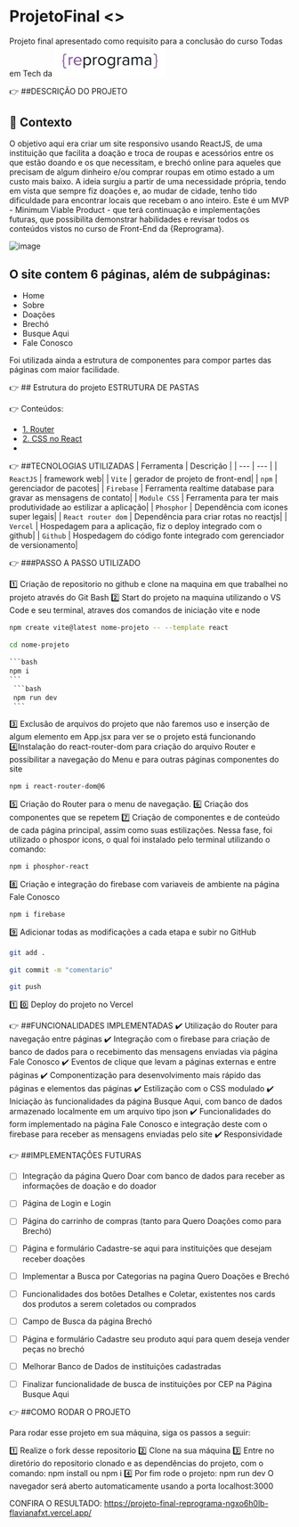 # ProjetoFinal <>

Projeto final apresentado como requisito para a conclusão do curso Todas em Tech da <img src="src/assets/reprograma-fundos-claros.png" alt="logo reprograma" width="200">


👉 ##DESCRIÇÃO DO PROJETO

## 🧠 Contexto

O objetivo aqui era criar um site responsivo usando ReactJS, de uma instituição que facilita a doação e troca de roupas e acessórios entre os que estão doando e os que necessitam, e brechó online para aqueles que precisam de algum dinheiro e/ou comprar roupas em otimo estado a um custo mais baixo.
  A ideia surgiu a partir de uma necessidade própria, tendo em vista que sempre fiz doações e, ao mudar de cidade, tenho tido dificuldade para encontrar locais que recebam o ano inteiro.
  Este é um MVP - Minimum Viable Product - que terá continuação e implementações futuras, que possibilita demonstrar habilidades e revisar todos os conteúdos vistos no curso de Front-End da {Reprograma}.

 ![image](https://github.com/FlavianaFXT/ProjetoFinal-reprograma/assets/113718720/9f22ee69-6258-40cc-9ad5-fa9df9b0d19a)

## O site contem 6 páginas, além de subpáginas:

* Home
* Sobre
* Doações
* Brechó
* Busque Aqui
* Fale Conosco

Foi utilizada ainda a estrutura de componentes para compor partes das páginas com maior facilidade.

👉 ## Estrutura do projeto
ESTRUTURA DE PASTAS

👉 Conteúdos:
 - [1. Router](#1-rotas---react-router)
 - [2. CSS no React](#2-como-usar-css-em-react)
 - 

👉 ##TECNOLOGIAS UTILIZADAS
| Ferramenta | Descrição |
| --- | --- |
| `ReactJS` | framework web|
| `Vite` | gerador de projeto de front-end|
| `npm` | gerenciador de pacotes|
| `Firebase` | Ferramenta realtime database para gravar as mensagens de contato|
| `Module CSS` | Ferramenta para ter mais produtividade ao estilizar a aplicação|
| `Phosphor` | Dependência com icones super legais|
| `React router dom` | Dependência para criar rotas no reactjs|
| `Vercel` | Hospedagem para a aplicação, fiz o deploy integrado com o github|
| `Github` | Hospedagem do código fonte integrado com gerenciador de versionamento|
  

👉 ###PASSO A PASSO UTILIZADO

1️⃣ Criação de repositorio no github e clone na maquina em que trabalhei no projeto através do Git Bash
2️⃣ Start do projeto na maquina utilizando o VS Code e seu terminal, atraves dos comandos de iniciação vite e node
 
  ```bash
  npm create vite@latest nome-projeto -- --template react
  ```
   ```bash
  cd nome-projeto
   ```
    ```bash
    npm i
    ```
     ```bash
     npm run dev
     ```
  
3️⃣ Exclusão de arquivos do projeto que não faremos uso e inserção de algum elemento em App.jsx para ver se o projeto está funcionando
4️⃣Instalação do react-router-dom para criação do arquivo Router e possibilitar a navegação do Menu e para outras páginas componentes do site
   ```bash
   npm i react-router-dom@6
   ``` 
5️⃣ Criação do Router para o menu de navegação.
6️⃣ Criação dos componentes que se repetem 
7️⃣ Criação de componentes e de conteúdo de cada página principal, assim como suas estilizações. Nessa fase, foi utilizado o phospor icons, o qual foi instalado pelo terminal utilizando o comando:
   ```bash
   npm i phosphor-react
   ```
  
8️⃣ Criação e integração do firebase com variaveis de ambiente na página Fale Conosco
 ```bash
 npm i firebase
```
  
9️⃣ Adicionar todas as modificações a cada etapa e subir no GitHub
 ```bash
 git add .
 ```
 ```bash
 git commit -m "comentario"
```
 ```bash
 git push
```

1️⃣ 0️⃣ Deploy do projeto no Vercel


👉 ##FUNCIONALIDADES IMPLEMENTADAS
✔️ Utilização do Router para navegação entre páginas
✔️ Integração com o firebase para criação de banco de dados para o recebimento das mensagens enviadas via página Fale Conosco
✔️ Eventos de clique que levam a páginas externas e entre páginas
✔️ Componentização para desenvolvimento mais rápido das páginas e elementos das páginas
✔️ Estilização com o CSS modulado
✔️ Iniciação às funcionalidades da página Busque Aqui, com banco de dados armazenado localmente em um arquivo  tipo json
✔️ Funcionalidades do form implementado na página Fale Conosco e integração deste com o firebase para receber as mensagens enviadas pelo site
✔️ Responsividade

👉 ##IMPLEMENTAÇÕES FUTURAS
- [ ] Integração da página Quero Doar com banco de dados para receber as informações de doação e do doador
- [ ] Página de Login e Login
- [ ] Página do carrinho de compras (tanto para Quero Doações como para Brechó)
- [ ] Página e formulário Cadastre-se aqui para instituições que desejam receber doações
- [ ] Implementar a Busca por Categorias na pagina Quero Doações e Brechó
- [ ] Funcionalidades dos botões Detalhes e Coletar, existentes nos cards dos produtos a serem coletados ou comprados
- [ ] Campo de Busca da página Brechó
- [ ] Página e formulário Cadastre seu produto aqui para quem deseja vender peças no brechó
- [ ] Melhorar Banco de Dados de instituições cadastradas
- [ ] Finalizar funcionalidade de busca de instituições por CEP na Página Busque Aqui


👉 ##COMO RODAR O PROJETO

Para rodar esse projeto em sua máquina, siga os passos a seguir:

1️⃣ Realize o fork desse repositorio
2️⃣ Clone na sua máquina
3️⃣ Entre no diretório do repositorio clonado e as dependências do projeto, com o comando:
                                           npm install ou npm i
4️⃣ Por fim rode o projeto:
                           npm run dev
O navegador será aberto automaticamente usando a porta localhost:3000 
  
CONFIRA O RESULTADO: https://projeto-final-reprograma-ngxo6h0lb-flavianafxt.vercel.app/


  


